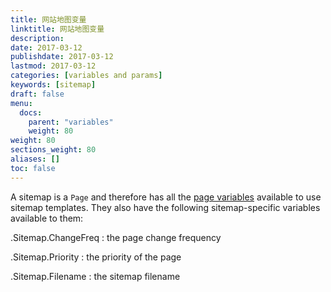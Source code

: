 ```yaml
---
title: 网站地图变量
linktitle: 网站地图变量
description:
date: 2017-03-12
publishdate: 2017-03-12
lastmod: 2017-03-12
categories: [variables and params]
keywords: [sitemap]
draft: false
menu:
  docs:
    parent: "variables"
    weight: 80
weight: 80
sections_weight: 80
aliases: []
toc: false
---
```


A sitemap is a `Page` and therefore has all the [page variables][pagevars] available to use sitemap templates. They also have the following sitemap-specific variables available to them:

.Sitemap.ChangeFreq
: the page change frequency

.Sitemap.Priority
: the priority of the page

.Sitemap.Filename
: the sitemap filename

[pagevars]: /variables/page/
